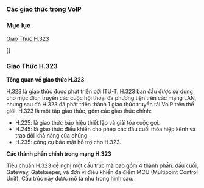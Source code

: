 ### Các giao thức trong VoIP

### Mục lục

[Giao Thức H.323](#1)

[]

### <a name="1"> Giao Thức H.323 </a>

**Tổng quan về giao thức H.323**

H.323 là giao thức được phát triển bởi ITU-T. H.323 ban đầu được sử dụng cho mục đích truyền các cuộc hội thoại đa phương tiện trên các mạng LAN, nhưng sau đó H.323 đã phát triển thành 1 giao thức truyền tải VoIP trên thế giới. H.323 là một tập giao thức, gồm các giao thức chính:
 + H.225: là giao thức báo hiệu thiết lập và giải tỏa cuộc gọi.
 + H.245: là giao thức điều khiển cho phép các đầu cuối thỏa hiệp kênh
và trao đổi khả năng của chúng.
 + H.235: công cụ bảo mật hỗ trợ cho H.323.

**Các thành phần chính trong mạng H.323**

Tiêu chuẩn H.323 đề nghị một cấu trúc mà bao gồm 4 thành phần: đầu cuối, Gateway, Gatekeeper, và đơn vị điều khiển đa điểm MCU (Multipoint Control Unit). Cấu trúc này được mô tả như trong hình sau:
